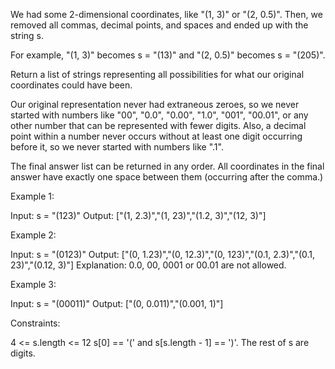 We had some 2-dimensional coordinates, like "(1, 3)" or "(2, 0.5)". Then, we
removed all commas, decimal points, and spaces and ended up with the string
s.


For example, "(1, 3)" becomes s = "(13)" and "(2, 0.5)" becomes s =
"(205)".


Return a list of strings representing all possibilities for what our original
coordinates could have been.

Our original representation never had extraneous zeroes, so we never started
with numbers like "00", "0.0", "0.00", "1.0", "001", "00.01", or any other
number that can be represented with fewer digits. Also, a decimal point
within a number never occurs without at least one digit occurring before it,
so we never started with numbers like ".1".

The final answer list can be returned in any order. All coordinates in the
final answer have exactly one space between them (occurring after the
comma.)


Example 1:


Input: s = "(123)"
Output: ["(1, 2.3)","(1, 23)","(1.2, 3)","(12, 3)"]


Example 2:


Input: s = "(0123)"
Output: ["(0, 1.23)","(0, 12.3)","(0, 123)","(0.1, 2.3)","(0.1, 23)","(0.12,
3)"]
Explanation: 0.0, 00, 0001 or 00.01 are not allowed.


Example 3:


Input: s = "(00011)"
Output: ["(0, 0.011)","(0.001, 1)"]



Constraints:


4 <= s.length <= 12
s[0] == '(' and s[s.length - 1] == ')'.
The rest of s are digits.




